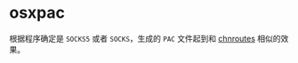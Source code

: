 # osxpac

根据程序确定是 `SOCKS5` 或者 `SOCKS`，生成的 `PAC` 文件起到和 [chnroutes](https://github.com/fivesheep/chnroutes) 相似的效果。
